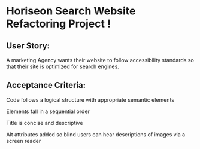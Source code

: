 # Horiseon Search Website Refactoring Project !


## User Story:
A marketing Agency wants their website to follow accessibility standards
so that their site is optimized for search engines.

## Acceptance Criteria:
 Code follows a logical structure with appropriate semantic elements
 
 Elements fall in a sequential order

 Title is concise and descriptive

 Alt attributes added so blind users can hear descriptions of images via a screen reader 


